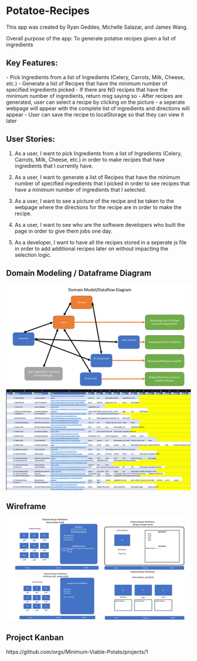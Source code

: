 # Potatoe-Recipes

This app was created by Ryan Geddes, Michelle Salazar, and James Wang.

Overall purpose of the app: To generate potatoe recipes given a list of ingredients

<h2> Key Features: </h2>
- Pick Ingredients from a list of Ingredients (Celery, Carrots, Milk, Cheese, etc.)
- Generate a list of Recipes that have the minimum number of specified ingredients picked
- If there are NO recipes that have the minimum number of ingredients, return msg saying so
- After recipes are generated, user can select a recipe by clicking on the picture
    - a seperate webpage will appear with the complete list of ingredients and directions will appear
- User can save the recipe to localStorage so that they can view it later

<h2> User Stories: </h2>

1. As a user, I want to pick Ingredients from a list of Ingredients (Celery, Carrots, Milk, Cheese, etc.) in order to make recipes that have ingredients that I currently have.

2. As a user, I want to generate a list of Recipes that have the minimum number of specified ingredients that I picked in order to see recipes that have a minimum number of ingredients that I selected.

3. As a user, I want to see a picture of the recipe and be taken to the webpage where the directions for the recipe are in order to make the recipe.

4. As a user, I want to see who are the software developers who built the page in order to give them jobs one day.

5. As a developer, I want to have all the recipes stored in a seperate js file in order to add additional recipes later on without impacting the selection logic.

<h2> Domain Modeling / Dataframe Diagram </h2>

![dom modeling](DomainModelingFinal.png)
![database](Databasepic.png)

<h2>Wireframe</h2>

![wireframe](ProjectWireframe.png)

<h2>Project Kanban</h2>
https://github.com/orgs/Minimum-Viable-Potato/projects/1





